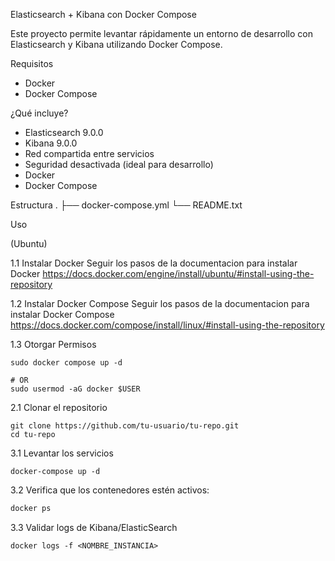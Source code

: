 Elasticsearch + Kibana con Docker Compose

Este proyecto permite levantar rápidamente un entorno de desarrollo con Elasticsearch y Kibana utilizando Docker Compose.

Requisitos
- Docker
- Docker Compose

¿Qué incluye?
- Elasticsearch 9.0.0
- Kibana 9.0.0
- Red compartida entre servicios
- Seguridad desactivada (ideal para desarrollo)
- Docker
- Docker Compose

Estructura
.
├── docker-compose.yml
└── README.txt

Uso

(Ubuntu)

1.1 Instalar Docker
Seguir los pasos de la documentacion para instalar Docker
https://docs.docker.com/engine/install/ubuntu/#install-using-the-repository


1.2 Instalar Docker Compose
Seguir los pasos de la documentacion para instalar Docker Compose
https://docs.docker.com/compose/install/linux/#install-using-the-repository


1.3 Otorgar Permisos
```shell
sudo docker compose up -d

# OR
sudo usermod -aG docker $USER
```

2.1 Clonar el repositorio
```shell
git clone https://github.com/tu-usuario/tu-repo.git
cd tu-repo
```

3.1 Levantar los servicios
```shell
docker-compose up -d
```

3.2 Verifica que los contenedores estén activos:
```bash
docker ps
```

3.3 Validar logs de Kibana/ElasticSearch
```shell
docker logs -f <NOMBRE_INSTANCIA>
```